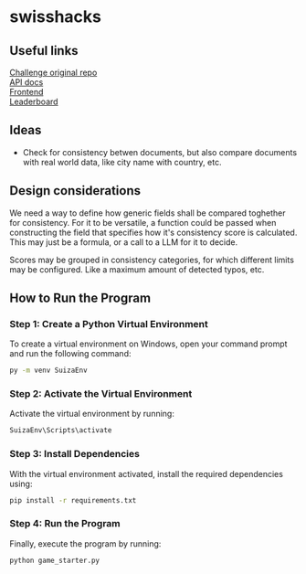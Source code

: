 # swisshacks

## Useful links
[Challenge original repo](https://github.com/SwissHacks-2025/juliusbaer?tab=readme-ov-file)  
[API docs](https://hackathon-api.mlo.sehlat.io/docs)  
[Frontend](https://hackathon-frontend.mlo.sehlat.io/)  
[Leaderboard](https://hackathon-frontend.mlo.sehlat.io/leaderboard)
## Ideas
- Check for consistency betwen documents, but also compare documents with real world data, like city name with country, etc.

## Design considerations
We need a way to define how generic fields shall be compared toghether for consistency.
For it to be versatile, a function could be passed when constructing the field that specifies how it's
consistency score is calculated. This may just be a formula, or a call to a LLM for it to decide.

Scores may be grouped in consistency categories, for which different limits may be configured.
Like a maximum amount of detected typos, etc.

## How to Run the Program

### Step 1: Create a Python Virtual Environment
To create a virtual environment on Windows, open your command prompt and run the following command:

```bash
py -m venv SuizaEnv
```

### Step 2: Activate the Virtual Environment
Activate the virtual environment by running:

```bash
SuizaEnv\Scripts\activate
```

### Step 3: Install Dependencies
With the virtual environment activated, install the required dependencies using:

```bash
pip install -r requirements.txt
```

### Step 4: Run the Program
Finally, execute the program by running:

```bash
python game_starter.py
```
